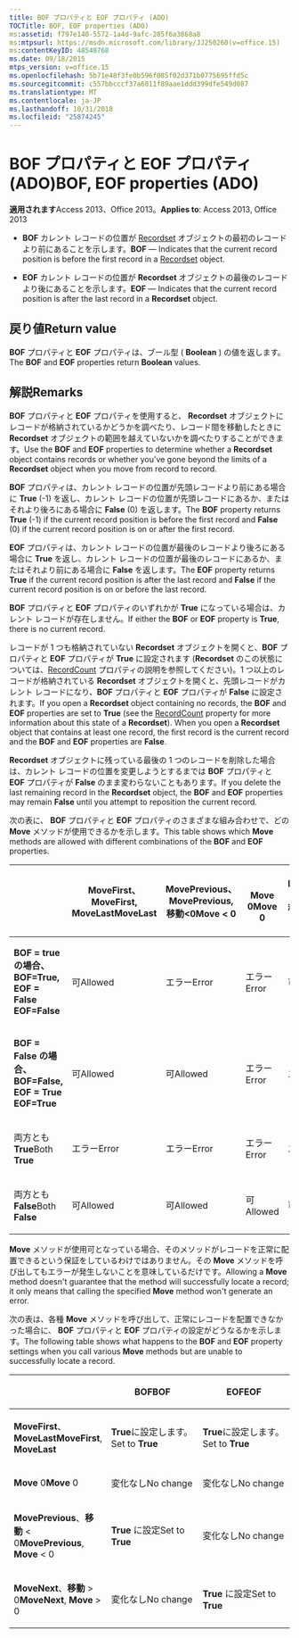 ```yaml
---
title: BOF プロパティと EOF プロパティ (ADO)
TOCTitle: BOF, EOF properties (ADO)
ms:assetid: f797e140-5572-1a4d-9afc-285f6a3868a8
ms:mtpsurl: https://msdn.microsoft.com/library/JJ250260(v=office.15)
ms:contentKeyID: 48548768
ms.date: 09/18/2015
mtps_version: v=office.15
ms.openlocfilehash: 5b71e48f3fe0b596f085f02d371b0775695ffd5c
ms.sourcegitcommit: c557bbcccf37a6011f89aae1ddd399dfe549d087
ms.translationtype: MT
ms.contentlocale: ja-JP
ms.lasthandoff: 10/31/2018
ms.locfileid: "25874245"
---
```

# <a name="bof-eof-properties-ado"></a><span data-ttu-id="d4489-102">BOF プロパティと EOF プロパティ (ADO)</span><span class="sxs-lookup"><span data-stu-id="d4489-102">BOF, EOF properties (ADO)</span></span>


<span data-ttu-id="d4489-103">**適用されます**Access 2013、Office 2013。</span><span class="sxs-lookup"><span data-stu-id="d4489-103">**Applies to**: Access 2013, Office 2013</span></span>

  - <span data-ttu-id="d4489-104">**BOF** カレント レコードの位置が [Recordset](recordset-object-ado.md) オブジェクトの最初のレコードより前にあることを示します。</span><span class="sxs-lookup"><span data-stu-id="d4489-104">**BOF** — Indicates that the current record position is before the first record in a [Recordset](recordset-object-ado.md) object.</span></span>

  - <span data-ttu-id="d4489-105">**EOF** カレント レコードの位置が **Recordset** オブジェクトの最後のレコードより後にあることを示します。</span><span class="sxs-lookup"><span data-stu-id="d4489-105">**EOF** — Indicates that the current record position is after the last record in a **Recordset** object.</span></span>

## <a name="return-value"></a><span data-ttu-id="d4489-106">戻り値</span><span class="sxs-lookup"><span data-stu-id="d4489-106">Return value</span></span>

<span data-ttu-id="d4489-107">**BOF** プロパティと **EOF** プロパティは、ブール型 ( **Boolean** ) の値を返します。</span><span class="sxs-lookup"><span data-stu-id="d4489-107">The **BOF** and **EOF** properties return **Boolean** values.</span></span>

## <a name="remarks"></a><span data-ttu-id="d4489-108">解説</span><span class="sxs-lookup"><span data-stu-id="d4489-108">Remarks</span></span>

<span data-ttu-id="d4489-109">**BOF** プロパティと **EOF** プロパティを使用すると、 **Recordset** オブジェクトにレコードが格納されているかどうかを調べたり、レコード間を移動したときに **Recordset** オブジェクトの範囲を越えていないかを調べたりすることができます。</span><span class="sxs-lookup"><span data-stu-id="d4489-109">Use the **BOF** and **EOF** properties to determine whether a **Recordset** object contains records or whether you've gone beyond the limits of a **Recordset** object when you move from record to record.</span></span>

<span data-ttu-id="d4489-110">**BOF** プロパティは、カレント レコードの位置が先頭レコードより前にある場合に **True** (-1) を返し、カレント レコードの位置が先頭レコードにあるか、またはそれより後ろにある場合に **False** (0) を返します。</span><span class="sxs-lookup"><span data-stu-id="d4489-110">The **BOF** property returns **True** (-1) if the current record position is before the first record and **False** (0) if the current record position is on or after the first record.</span></span>

<span data-ttu-id="d4489-111">**EOF** プロパティは、カレント レコードの位置が最後のレコードより後ろにある場合に **True** を返し、カレント レコードの位置が最後のレコードにあるか、またはそれより前にある場合に **False** を返します。</span><span class="sxs-lookup"><span data-stu-id="d4489-111">The **EOF** property returns **True** if the current record position is after the last record and **False** if the current record position is on or before the last record.</span></span>

<span data-ttu-id="d4489-112">**BOF** プロパティと **EOF** プロパティのいずれかが **True** になっている場合は、カレント レコードが存在しません。</span><span class="sxs-lookup"><span data-stu-id="d4489-112">If either the **BOF** or **EOF** property is **True**, there is no current record.</span></span>

<span data-ttu-id="d4489-p101">レコードが 1 つも格納されていない **Recordset** オブジェクトを開くと、**BOF** プロパティと **EOF** プロパティが **True** に設定されます (**Recordset** のこの状態については、[RecordCount](recordcount-property-ado.md) プロパティの説明を参照してください)。1 つ以上のレコードが格納されている **Recordset** オブジェクトを開くと、先頭レコードがカレント レコードになり、**BOF** プロパティと **EOF** プロパティが **False** に設定されます。</span><span class="sxs-lookup"><span data-stu-id="d4489-p101">If you open a **Recordset** object containing no records, the **BOF** and **EOF** properties are set to **True** (see the [RecordCount](recordcount-property-ado.md) property for more information about this state of a **Recordset**). When you open a **Recordset** object that contains at least one record, the first record is the current record and the **BOF** and **EOF** properties are **False**.</span></span>

<span data-ttu-id="d4489-115">**Recordset** オブジェクトに残っている最後の 1 つのレコードを削除した場合は、カレント レコードの位置を変更しようとするまでは **BOF** プロパティと **EOF** プロパティが **False** のまま変わらないこともあります。</span><span class="sxs-lookup"><span data-stu-id="d4489-115">If you delete the last remaining record in the **Recordset** object, the **BOF** and **EOF** properties may remain **False** until you attempt to reposition the current record.</span></span>

<span data-ttu-id="d4489-116">次の表に、 **BOF** プロパティと **EOF** プロパティのさまざまな組み合わせで、どの **Move** メソッドが使用できるかを示します。</span><span class="sxs-lookup"><span data-stu-id="d4489-116">This table shows which **Move** methods are allowed with different combinations of the **BOF** and **EOF** properties.</span></span>

<table>
<colgroup>
<col style="width: 20%" />
<col style="width: 20%" />
<col style="width: 20%" />
<col style="width: 20%" />
<col style="width: 20%" />
</colgroup>
<thead>
<tr class="header">
<th><p></p></th>
<th><p><span data-ttu-id="d4489-117">MoveFirst、</span><span class="sxs-lookup"><span data-stu-id="d4489-117">MoveFirst,</span></span><br />
<span data-ttu-id="d4489-118">MoveLast</span><span class="sxs-lookup"><span data-stu-id="d4489-118">MoveLast</span></span></p></th>
<th><p><span data-ttu-id="d4489-119">MovePrevious、</span><span class="sxs-lookup"><span data-stu-id="d4489-119">MovePrevious,</span></span><br />
<span data-ttu-id="d4489-120">移動&lt;0</span><span class="sxs-lookup"><span data-stu-id="d4489-120">Move &lt; 0</span></span></p></th>
<th><p><br />
<span data-ttu-id="d4489-121">Move 0</span><span class="sxs-lookup"><span data-stu-id="d4489-121">Move 0</span></span></p></th>
<th><p><span data-ttu-id="d4489-122">MoveNext、</span><span class="sxs-lookup"><span data-stu-id="d4489-122">MoveNext,</span></span><br />
<span data-ttu-id="d4489-123">移動&gt;0</span><span class="sxs-lookup"><span data-stu-id="d4489-123">Move &gt; 0</span></span></p></th>
</tr>
</thead>
<tbody>
<tr class="odd">
<td><p><span data-ttu-id="d4489-124"><strong>BOF = true の場合、</strong></span><span class="sxs-lookup"><span data-stu-id="d4489-124"><strong>BOF=True,</strong></span></span><br /><span data-ttu-id="d4489-125">
<strong>EOF = False</strong></span><span class="sxs-lookup"><span data-stu-id="d4489-125">
<strong>EOF=False</strong></span></span></p></td>
<td><p><span data-ttu-id="d4489-126">可</span><span class="sxs-lookup"><span data-stu-id="d4489-126">Allowed</span></span></p></td>
<td><p><span data-ttu-id="d4489-127">エラー</span><span class="sxs-lookup"><span data-stu-id="d4489-127">Error</span></span></p></td>
<td><p><span data-ttu-id="d4489-128">エラー</span><span class="sxs-lookup"><span data-stu-id="d4489-128">Error</span></span></p></td>
<td><p><span data-ttu-id="d4489-129">可</span><span class="sxs-lookup"><span data-stu-id="d4489-129">Allowed</span></span></p></td>
</tr>
<tr class="even">
<td><p><span data-ttu-id="d4489-130"><strong>BOF = False の場合、</strong></span><span class="sxs-lookup"><span data-stu-id="d4489-130"><strong>BOF=False,</strong></span></span><br /><span data-ttu-id="d4489-131">
<strong>EOF = True</strong></span><span class="sxs-lookup"><span data-stu-id="d4489-131">
<strong>EOF=True</strong></span></span></p></td>
<td><p><span data-ttu-id="d4489-132">可</span><span class="sxs-lookup"><span data-stu-id="d4489-132">Allowed</span></span></p></td>
<td><p><span data-ttu-id="d4489-133">可</span><span class="sxs-lookup"><span data-stu-id="d4489-133">Allowed</span></span></p></td>
<td><p><span data-ttu-id="d4489-134">エラー</span><span class="sxs-lookup"><span data-stu-id="d4489-134">Error</span></span></p></td>
<td><p><span data-ttu-id="d4489-135">エラー</span><span class="sxs-lookup"><span data-stu-id="d4489-135">Error</span></span></p></td>
</tr>
<tr class="odd">
<td><p><span data-ttu-id="d4489-136">両方とも <strong>True</strong></span><span class="sxs-lookup"><span data-stu-id="d4489-136">Both <strong>True</strong></span></span></p></td>
<td><p><span data-ttu-id="d4489-137">エラー</span><span class="sxs-lookup"><span data-stu-id="d4489-137">Error</span></span></p></td>
<td><p><span data-ttu-id="d4489-138">エラー</span><span class="sxs-lookup"><span data-stu-id="d4489-138">Error</span></span></p></td>
<td><p><span data-ttu-id="d4489-139">エラー</span><span class="sxs-lookup"><span data-stu-id="d4489-139">Error</span></span></p></td>
<td><p><span data-ttu-id="d4489-140">エラー</span><span class="sxs-lookup"><span data-stu-id="d4489-140">Error</span></span></p></td>
</tr>
<tr class="even">
<td><p><span data-ttu-id="d4489-141">両方とも <strong>False</strong></span><span class="sxs-lookup"><span data-stu-id="d4489-141">Both <strong>False</strong></span></span></p></td>
<td><p><span data-ttu-id="d4489-142">可</span><span class="sxs-lookup"><span data-stu-id="d4489-142">Allowed</span></span></p></td>
<td><p><span data-ttu-id="d4489-143">可</span><span class="sxs-lookup"><span data-stu-id="d4489-143">Allowed</span></span></p></td>
<td><p><span data-ttu-id="d4489-144">可</span><span class="sxs-lookup"><span data-stu-id="d4489-144">Allowed</span></span></p></td>
<td><p><span data-ttu-id="d4489-145">可</span><span class="sxs-lookup"><span data-stu-id="d4489-145">Allowed</span></span></p></td>
</tr>
</tbody>
</table>


<span data-ttu-id="d4489-146">**Move** メソッドが使用可となっている場合、そのメソッドがレコードを正常に配置できるという保証をしているわけではありません。その **Move** メソッドを呼び出してもエラーが発生しないことを意味しているだけです。</span><span class="sxs-lookup"><span data-stu-id="d4489-146">Allowing a **Move** method doesn't guarantee that the method will successfully locate a record; it only means that calling the specified **Move** method won't generate an error.</span></span>

<span data-ttu-id="d4489-147">次の表は、各種 **Move** メソッドを呼び出して、正常にレコードを配置できなかった場合に、 **BOF** プロパティと **EOF** プロパティの設定がどうなるかを示します。</span><span class="sxs-lookup"><span data-stu-id="d4489-147">The following table shows what happens to the **BOF** and **EOF** property settings when you call various **Move** methods but are unable to successfully locate a record.</span></span>

<table>
<colgroup>
<col style="width: 33%" />
<col style="width: 33%" />
<col style="width: 33%" />
</colgroup>
<thead>
<tr class="header">
<th><p></p></th>
<th><p><span data-ttu-id="d4489-148">BOF</span><span class="sxs-lookup"><span data-stu-id="d4489-148">BOF</span></span></p></th>
<th><p><span data-ttu-id="d4489-149">EOF</span><span class="sxs-lookup"><span data-stu-id="d4489-149">EOF</span></span></p></th>
</tr>
</thead>
<tbody>
<tr class="odd">
<td><p><span data-ttu-id="d4489-150"><strong>MoveFirst</strong>、 <strong>MoveLast</strong></span><span class="sxs-lookup"><span data-stu-id="d4489-150"><strong>MoveFirst</strong>, <strong>MoveLast</strong></span></span></p></td>
<td><p><span data-ttu-id="d4489-151"><strong>True</strong>に設定します。</span><span class="sxs-lookup"><span data-stu-id="d4489-151">Set to <strong>True</strong></span></span></p></td>
<td><p><span data-ttu-id="d4489-152"><strong>True</strong>に設定します。</span><span class="sxs-lookup"><span data-stu-id="d4489-152">Set to <strong>True</strong></span></span></p></td>
</tr>
<tr class="even">
<td><p><span data-ttu-id="d4489-153"><strong>Move</strong> 0</span><span class="sxs-lookup"><span data-stu-id="d4489-153"><strong>Move</strong> 0</span></span></p></td>
<td><p><span data-ttu-id="d4489-154">変化なし</span><span class="sxs-lookup"><span data-stu-id="d4489-154">No change</span></span></p></td>
<td><p><span data-ttu-id="d4489-155">変化なし</span><span class="sxs-lookup"><span data-stu-id="d4489-155">No change</span></span></p></td>
</tr>
<tr class="odd">
<td><p><span data-ttu-id="d4489-156"><strong>MovePrevious</strong>、<strong>移動</strong> &lt; 0</span><span class="sxs-lookup"><span data-stu-id="d4489-156"><strong>MovePrevious</strong>, <strong>Move</strong> &lt; 0</span></span></p></td>
<td><p><span data-ttu-id="d4489-157"><strong>True</strong> に設定</span><span class="sxs-lookup"><span data-stu-id="d4489-157">Set to <strong>True</strong></span></span></p></td>
<td><p><span data-ttu-id="d4489-158">変化なし</span><span class="sxs-lookup"><span data-stu-id="d4489-158">No change</span></span></p></td>
</tr>
<tr class="even">
<td><p><span data-ttu-id="d4489-159"><strong>MoveNext</strong>、<strong>移動</strong> &gt; 0</span><span class="sxs-lookup"><span data-stu-id="d4489-159"><strong>MoveNext</strong>, <strong>Move</strong> &gt; 0</span></span></p></td>
<td><p><span data-ttu-id="d4489-160">変化なし</span><span class="sxs-lookup"><span data-stu-id="d4489-160">No change</span></span></p></td>
<td><p><span data-ttu-id="d4489-161"><strong>True</strong> に設定</span><span class="sxs-lookup"><span data-stu-id="d4489-161">Set to <strong>True</strong></span></span></p></td>
</tr>
</tbody>
</table>

